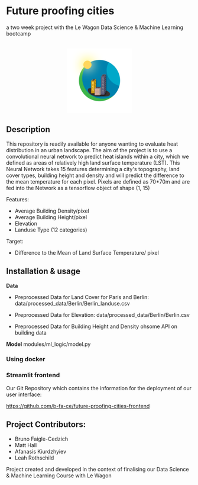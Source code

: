 # Future proofing cities
a two week project with the Le Wagon Data Science & Machine Learning bootcamp


<!-- PROJECT LOGO -->
<br />
<div align="center">
    <img src="fpc_logo.png" alt="Logo" width="175" height="175">
  </a>
</div>


## Description
This repository is readily available for anyone wanting to evaluate heat distribution in an urban landscape. The aim of the project is to use a convolutional neural network to predict heat islands within
a city, which we defined as areas of relatively high land surface temperature (LST).
This Neural Network takes 15 features determining a city's topography, land cover types, building height and density and will predict the difference to the mean temperature for each pixel.
Pixels are defined as 70*70m and are fed into the Network as a tensorflow object of shape (1, 15)

Features:
 - Average Building Density/pixel
 - Average Building Height/pixel
 - Elevation
 - Landuse Type (12 categories)

Target:
 - Difference to the Mean of Land Surface Temperature/ pixel

## Installation & usage

**Data**
 - Preprocessed Data for Land Cover for Paris and Berlin:
 data/processed_data/Berlin/Berlin_landuse.csv

 - Preprocessed Data for Elevation:
 data/processed_data/Berlin/Berlin.csv

 - Preprocessed Data for Building Height and Density
 ohsome API on building data

**Model**
modules/ml_logic/model.py



### Using docker

### Streamlit frontend

Our Git Repository which contains the information for the deployment of our user interface:

https://github.com/b-fa-ce/future-proofing-cities-frontend


## Project Contributors:
 - Bruno Faigle-Cedzich
 - Matt Hall
 - Afanasis Kiurdzhyiev
 - Leah Rothschild

Project created and developed in the context of finalising our Data Science & Machine Learning Course with Le Wagon
